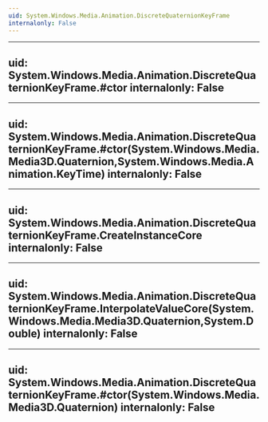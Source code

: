 ```yaml
---
uid: System.Windows.Media.Animation.DiscreteQuaternionKeyFrame
internalonly: False
---
```


---
uid: System.Windows.Media.Animation.DiscreteQuaternionKeyFrame.#ctor
internalonly: False
---

---
uid: System.Windows.Media.Animation.DiscreteQuaternionKeyFrame.#ctor(System.Windows.Media.Media3D.Quaternion,System.Windows.Media.Animation.KeyTime)
internalonly: False
---

---
uid: System.Windows.Media.Animation.DiscreteQuaternionKeyFrame.CreateInstanceCore
internalonly: False
---

---
uid: System.Windows.Media.Animation.DiscreteQuaternionKeyFrame.InterpolateValueCore(System.Windows.Media.Media3D.Quaternion,System.Double)
internalonly: False
---

---
uid: System.Windows.Media.Animation.DiscreteQuaternionKeyFrame.#ctor(System.Windows.Media.Media3D.Quaternion)
internalonly: False
---
